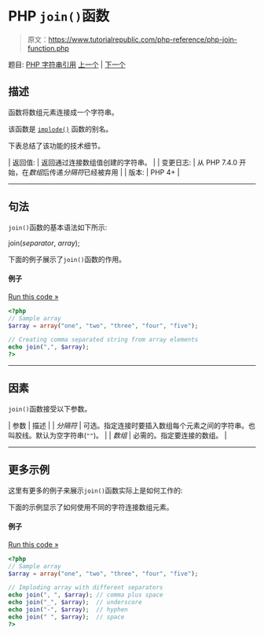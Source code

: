 # PHP `join()`函数

> 原文：<https://www.tutorialrepublic.com/php-reference/php-join-function.php>

题目: [PHP 字符串引用](php-string-functions.php) [上一个](php-implode-function.php) | [下一个](php-lcfirst-function.php)

## 描述

函数将数组元素连接成一个字符串。

该函数是 [`implode()`](php-implode-function.php) 函数的别名。

下表总结了该功能的技术细节。

| 返回值: | 返回通过连接数组值创建的字符串。 |
| 变更日志: | 从 PHP 7.4.0 开始，在*数组*后传递*分隔符*已经被弃用 |
| 版本: | PHP 4+ |

* * *

## 句法

`join()`函数的基本语法如下所示:

join(*separator*, *array*);

下面的例子展示了`join()`函数的作用。

#### 例子

[Run this code »](../codelab.php?topic=php&file=join-array-elements-with-a-string "Run this code to view the output")

```php
<?php
// Sample array
$array = array("one", "two", "three", "four", "five");

// Creating comma separated string from array elements
echo join(",", $array);
?>
```

* * *

## 因素

`join()`函数接受以下参数。

| 参数 | 描述 |
| *分隔符* | 可选。指定连接时要插入数组每个元素之间的字符串。也叫胶线。默认为空字符串(`""`)。 |
| *数组* | 必需的。指定要连接的数组。 |

* * *

## 更多示例

这里有更多的例子来展示`join()`函数实际上是如何工作的:

下面的示例显示了如何使用不同的字符连接数组元素。

#### 例子

[Run this code »](../codelab.php?topic=php&file=join-array-elements-using-different-characters "Run this code to view the output")

```php
<?php
// Sample array
$array = array("one", "two", "three", "four", "five");

// Imploding array with different separators
echo join(", ", $array); // comma plus space
echo join("_", $array);  // underscore
echo join("-", $array);  // hyphen
echo join(" ", $array);  // space
?>
```